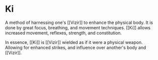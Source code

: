 # Ki
A method of harnessing one's [[Vizir]] to enhance the physical body. It is done by great focus, breathing, and movement techniques. [[Ki]] allows increased movement, reflexes, strength, and constitution.

In essence, [[Ki]] is [[Vizir]] wielded as if it were a physical weapon. Allowing for enhanced strikes, and influence over another's body and [[Vizir]].